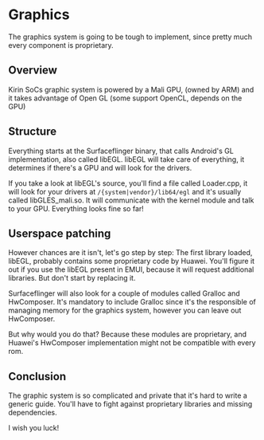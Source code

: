 # Graphics

The graphics system is going to be tough to implement, since pretty much every component is proprietary.

## Overview

Kirin SoCs graphic system is powered by a Mali GPU, (owned by ARM) and it takes advantage of Open GL (some support OpenCL, depends on the GPU)

## Structure

Everything starts at the Surfaceflinger binary, that calls Android's GL implementation, also called libEGL. libEGL will take care of everything, it determines if there's a GPU and will look for the drivers.

If you take a look at libEGL's source, you'll find a file called Loader.cpp, it will look for your drivers at `/{system|vendor}/lib64/egl` and it's usually called libGLES_mali.so. It will communicate with the kernel module and talk to your GPU. Everything looks fine so far!

## Userspace patching

However chances are it isn't, let's go step by step: The first library loaded, libEGL, probably contains some proprietary code by Huawei. You'll figure it out if you use the libEGL present in EMUI, because it will request additional libraries. But don't start by replacing it.

Surfaceflinger will also look for a couple of modules called Gralloc and HwComposer. It's mandatory to include Gralloc since it's the responsible of managing memory for the graphics system, however you can leave out HwComposer.

But why would you do that? Because these modules are proprietary, and Huawei's HwComposer implementation might not be compatible with every rom.

## Conclusion

The graphic system is so complicated and private that it's hard to write a generic guide. You'll have to fight against proprietary libraries and missing dependencies.

I wish you luck!
